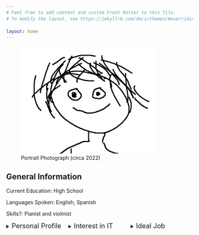 ```yaml
---
# Feel free to add content and custom Front Matter to this file.
# To modify the layout, see https://jekyllrb.com/docs/themes/#overriding-theme-defaults

layout: home
---
```


<figure>
  <img src="/assets/images/me.jpg"
      alt="Portrait Photograph (circa 2022)">
  <figcaption>Portrait Photograph (circa 2022)
  </figcaption>
</figure>

## General Information

Current Education: High School

Languages Spoken: English, Spanish

Skills?: Pianist and violinist

<html>

  <style>
    #leftbox{
      float:left;
      width:33.33%;
    }
    #middlebox{
      float:left;
      width:33.33%;
    }
    #rightbox{
      float:right;
      width:33.33%;
    }
  </style>

<div id = "boxes">

  <div id = "leftbox">
    <details>
      <summary><font size="+1">Personal Profile</font></summary>
      <h3>Tests</h3>
      <p><a href="https://www.16personalities.com">Myers-Briggs:</a> ENTJ-A</p>
      <p>Learning Styles: <figure>
        <img src="/assets/images/LearningStylesQuiz.png">
      </figure>
      </p>
      <p>Human Benchmark Test: </p>
    </details>
  </div>

  <div id = "middlebox">
    <details>
      <summary><font size="+1">Interest in IT</font></summary>
      <p></p>
    </details>
  </div>

  <div id = "rightbox">
    <details>
      <summary><font size="+1">Ideal Job</font></summary>
      <a href="https://www.seek.com.au/job/58255535?type=standout#sol=d99d5b8264f37b0373dd35e3904ccdbc8c6609f0">
      Software Engineer Genomics Ontology SEEK Link
      </a>
      <a href="/assets/pdfs/Software Engineer Genomics Ontology Job in Melbourne VIC - SEEK.pdf">
      PDF Link
      </a>
    </details>
  </div>
</div>
</html>